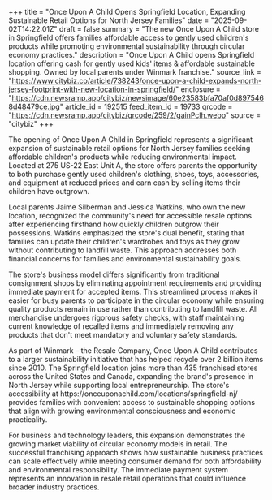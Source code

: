+++
title = "Once Upon A Child Opens Springfield Location, Expanding Sustainable Retail Options for North Jersey Families"
date = "2025-09-02T14:22:01Z"
draft = false
summary = "The new Once Upon A Child store in Springfield offers families affordable access to gently used children's products while promoting environmental sustainability through circular economy practices."
description = "Once Upon A Child opens Springfield location offering cash for gently used kids' items & affordable sustainable shopping. Owned by local parents under Winmark franchise."
source_link = "https://www.citybiz.co/article/738243/once-upon-a-child-expands-north-jersey-footprint-with-new-location-in-springfield/"
enclosure = "https://cdn.newsramp.app/citybiz/newsimage/60e23583bfa70af0d8975468d48479ce.jpg"
article_id = 192515
feed_item_id = 19733
qrcode = "https://cdn.newsramp.app/citybiz/qrcode/259/2/gainPclh.webp"
source = "citybiz"
+++

<p>The opening of Once Upon A Child in Springfield represents a significant expansion of sustainable retail options for North Jersey families seeking affordable children's products while reducing environmental impact. Located at 275 US-22 East Unit A, the store offers parents the opportunity to both purchase gently used children's clothing, shoes, toys, accessories, and equipment at reduced prices and earn cash by selling items their children have outgrown.</p><p>Local parents Jaime Silberman and Jessica Watkins, who own the new location, recognized the community's need for accessible resale options after experiencing firsthand how quickly children outgrow their possessions. Watkins emphasized the store's dual benefit, stating that families can update their children's wardrobes and toys as they grow without contributing to landfill waste. This approach addresses both financial concerns for families and environmental sustainability goals.</p><p>The store's business model differs significantly from traditional consignment shops by eliminating appointment requirements and providing immediate payment for accepted items. This streamlined process makes it easier for busy parents to participate in the circular economy while ensuring quality products remain in use rather than contributing to landfill waste. All merchandise undergoes rigorous safety checks, with staff maintaining current knowledge of recalled items and immediately removing any products that don't meet mandatory and voluntary safety standards.</p><p>As part of Winmark – the Resale Company, Once Upon A Child contributes to a larger sustainability initiative that has helped recycle over 2 billion items since 2010. The Springfield location joins more than 435 franchised stores across the United States and Canada, expanding the brand's presence in North Jersey while supporting local entrepreneurship. The store's accessibility at https://onceuponachild.com/locations/springfield-nj/ provides families with convenient access to sustainable shopping options that align with growing environmental consciousness and economic practicality.</p><p>For business and technology leaders, this expansion demonstrates the growing market viability of circular economy models in retail. The successful franchising approach shows how sustainable business practices can scale effectively while meeting consumer demand for both affordability and environmental responsibility. The immediate payment system represents an innovation in resale retail operations that could influence broader industry practices.</p>